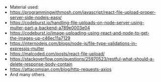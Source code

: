 - Material used: 
- https://programmingwithmosh.com/javascript/react-file-upload-proper-server-side-nodejs-easy/
- https://codeburst.io/handling-file-uploads-on-node-server-using-multer-part-a-backend-a789e0003e04
- https://codeburst.io/image-uploading-using-react-and-node-to-get-the-images-up-c46ec11a7129
- https://internodejs.com/blogs/node-js/file-type-validations-in-expressjs-multer
- https://malcoded.com/posts/react-file-upload/
- https://stackoverflow.com/questions/25970523/restful-what-should-a-delete-response-body-contain
- https://attacomsian.com/blog/http-requests-axios
- And many others